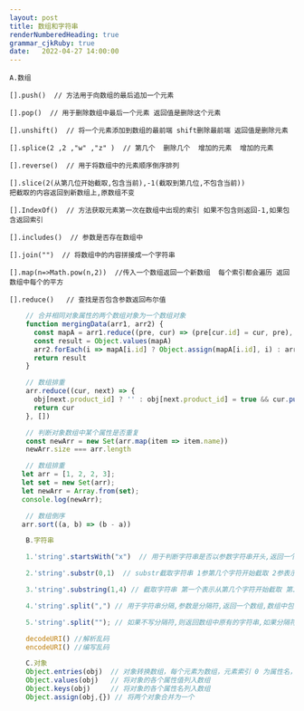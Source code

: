 ```yaml
---
layout: post
title: 数组和字符串
renderNumberedHeading: true
grammar_cjkRuby: true
date:   2022-04-27 14:00:00
---
```



	A.数组
	
	[].push()  // 方法用于向数组的最后追加一个元素

	[].pop()  // 用于删除数组中最后一个元素 返回值是删除这个元素

	[].unshift()  // 将一个元素添加到数组的最前端 shift删除最前端 返回值是删除元素

	[].splice(2 ,2 ,"w" ,"z" )  // 第几个  删除几个  增加的元素  增加的元素

	[].reverse()  // 用于将数组中的元素顺序倒序排列

	[].slice(2(从第几位开始截取,包含当前),-1(截取到第几位,不包含当前))
	把截取的内容返回到新数组上,原数组不变

	[].IndexOf()  // 方法获取元素第一次在数组中出现的索引 如果不包含则返回-1,如果包含返回索引

	[].includes()  // 参数是否存在数组中

	[].join("")  // 将数组中的内容拼接成一个字符串

	[].map(n=>Math.pow(n,2))  //传入一个数组返回一个新数组  每个索引都会遍历 返回数组中每个的平方

	[].reduce()   // 查找是否包含参数返回布尔值

  

``` javascript
	// 合并相同对象属性的两个数组对象为一个数组对象
	function mergingData(arr1, arr2) {
	  const mapA = arr1.reduce((pre, cur) => (pre[cur.id] = cur, pre), {})
	  const result = Object.values(mapA)
	  arr2.forEach(i => mapA[i.id] ? Object.assign(mapA[i.id], i) : arr1.push(i))
	  return result
	}
```

``` javascript
	// 数组排重
	arr.reduce((cur, next) => {
	  obj[next.product_id] ? '' : obj[next.product_id] = true && cur.push(next)
	  return cur
	}, [])
```

   

``` javascript
	// 判断对象数组中某个属性是否重复
	const newArr = new Set(arr.map(item => item.name))
	newArr.size === arr.length
```

  


   

``` javascript
	// 数组排重
   let arr = [1, 2, 2, 3];
   let set = new Set(arr);
   let newArr = Array.from(set);
   console.log(newArr);
```

 


``` javascript
	// 数组倒序
   arr.sort((a, b) => (b - a))
```
						      
 

``` javascript
	B.字符串

	1.'string'.startsWith("x")  // 用于判断字符串是否以参数字符串开头,返回一个布尔值 //endWith 结尾

	2.'string'.substr(0,1)  // substr截取字符串 1参第几个字符开始截取 2参表示长度 没二参默认截取到字符串尾

	3.'string'.substring(1,4) // 截取字符串 第一个表示从第几个字符开始截取 第二个表示截取到几个字

	4.'string'.split(",") // 用于字符串分隔,参数是分隔符,返回一个数组,数组中包含所有分割过的字符串

	5.'string'.split(""); // 如果不写分隔符,则返回数组中原有的字符串,如果分隔符是空字符串则会讲字符串两端分开

	decodeURI() //解析乱码
	encodeURI() //编写乱码

	C.对象
	Object.entries(obj)  // 对象转换数组，每个元素为数组，元素索引 0 为属性名，元素索引 1 为属性值
	Object.values(obj)   // 将对象的各个属性值列入数组
	Object.keys(obj)     // 将对象的各个属性名列入数组
	Object.assign(obj,{}) // 将两个对象合并为一个
```

